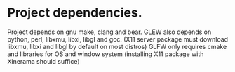 # Project dependencies.
Project depends on gnu make, clang and bear.
GLEW also depends on python, perl, libxmu, libxi, libgl and gcc. (X11 server package must download libxmu, libxi and libgl by default on most distros)
GLFW only requires cmake and libraries for OS and window system (installing X11 package with Xinerama should suffice)
